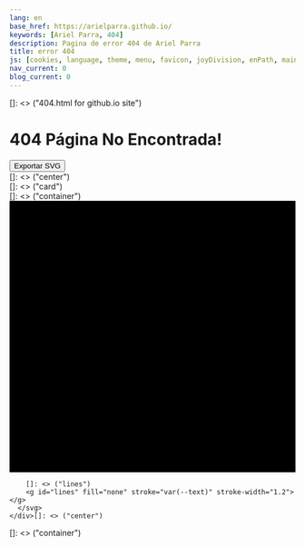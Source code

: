 ```yaml
---
lang: en
base_href: https://arielparra.github.io/
keywords: [Ariel Parra, 404]
description: Pagina de error 404 de Ariel Parra
title: error 404 
js: [cookies, language, theme, menu, favicon, joyDivision, enPath, main]
nav_current: 0
blog_current: 0
---
```

[]: <> ("404.html for github.io site")

  <div class="container">
    <div class="card">
      <div class="center">
        <h1>404 Página No Encontrada!</h1> 
        <p></p>
        <button type="button" onclick="exportSVG(this)"> Exportar SVG </button>
      </div>[]: <> ("center")
    </div>[]: <> ("card")
  </div>[]: <> ("container")

  <div class="container">
    <div class="center">
      <svg id="JoyDivision" width="625" height="593" xmlns="http://www.w3.org/2000/svg">
        []: <> ("background")
        <rect width="625px" height="593px" fill="var(--HTML_BG)" />

        []: <> ("lines")
        <g id="lines" fill="none" stroke="var(--text)" stroke-width="1.2"></g>
      </svg>
    </div>[]: <> ("center")
  </div>[]: <> ("container")